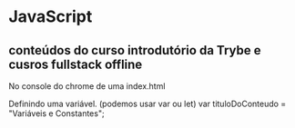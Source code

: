 # JavaScript
## conteúdos do curso introdutório da Trybe e cusros fullstack offline

No console do chrome de uma index.html

Definindo uma variável. (podemos usar var ou let)
var tituloDoConteudo = "Variáveis e Constantes";
